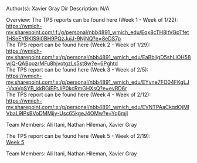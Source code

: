 Author(s): Xavier Gray
Dir Description: N/A

Overview:
The TPS reports can be found here (Week 1 - Week of 1/22):<br> https://wmich-my.sharepoint.com/:f:/g/personal/nbb4891_wmich_edu/Eqx8cTH8ltVGpTfet1HSeEYBKlS9j0BH9PQzJujJ-9NjNQ?e=8eDS7p
<br>
The TPS report can be found here (Week 2 - Week of 1/29): <br> https://wmich-my.sharepoint.com/:x:/g/personal/nbb4891_wmich_edu/EaBbligD5shLlOH58wjQ-QABpozrMFu8hjvotgzLs5st8w?e=6Pghtd
<br>
The TPS report can be found here (Week 3 - Week of 2/5): <br> https://wmich-my.sharepoint.com/:x:/g/personal/nbb4891_wmich_edu/EYvne7FO04FKgLJ-VxaVgSYB_kkRGiEFtJiP0kcRmGHXsQ?e=evRD6r
<br>
The TPS report can be found here (Week 4 - Week of 2/12): <br> https://wmich-my.sharepoint.com/:x:/g/personal/nbb4891_wmich_edu/EVNTPAaCkqdOjMIVbaL9IPsBVoDMMijy-Usc65kgeJ4OMw?e=Yq6mjl <br>
 <p>Team Members: Ali Itani, Nathan Hileman, Xavier Gray</p>   
The TPS report can be found here (Week 5 - Week of 2/19): <br> <a href="https://wmich-my.sharepoint.com/:x:/g/personal/nbb4891_wmich_edu/EQvW4wbKHj5HgeNgtNcr0VMBAA2RiyYwdUpLegLnXrH8hg?e=15ucOe" > Week 5</a><br>
 <p>Team Members: Ali Itani, Nathan Hileman, Xavier Gray</p>   